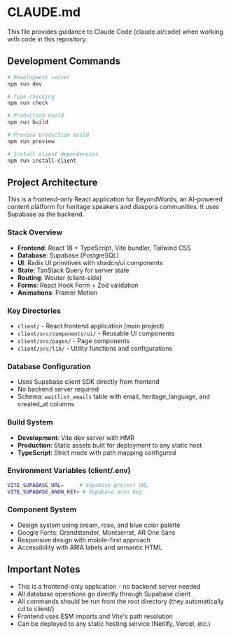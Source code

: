 # CLAUDE.md

This file provides guidance to Claude Code (claude.ai/code) when working with code in this repository.

## Development Commands

```bash
# Development server
npm run dev

# Type checking
npm run check

# Production build
npm run build

# Preview production build
npm run preview

# Install client dependencies
npm run install-client
```

## Project Architecture

This is a frontend-only React application for BeyondWords, an AI-powered content platform for heritage speakers and diaspora communities. It uses Supabase as the backend.

### Stack Overview
- **Frontend**: React 18 + TypeScript, Vite bundler, Tailwind CSS
- **Database**: Supabase (PostgreSQL)
- **UI**: Radix UI primitives with shadcn/ui components
- **State**: TanStack Query for server state
- **Routing**: Wouter (client-side)
- **Forms**: React Hook Form + Zod validation
- **Animations**: Framer Motion

### Key Directories
- `client/` - React frontend application (main project)
- `client/src/components/ui/` - Reusable UI components
- `client/src/pages/` - Page components
- `client/src/lib/` - Utility functions and configurations

### Database Configuration
- Uses Supabase client SDK directly from frontend
- No backend server required
- Schema: `waitlist_emails` table with email, heritage_language, and created_at columns

### Build System
- **Development**: Vite dev server with HMR
- **Production**: Static assets built for deployment to any static host
- **TypeScript**: Strict mode with path mapping configured

### Environment Variables (client/.env)
```bash
VITE_SUPABASE_URL=     # Supabase project URL
VITE_SUPABASE_ANON_KEY= # Supabase anon key
```

### Component System
- Design system using cream, rose, and blue color palette
- Google Fonts: Grandstander, Montserrat, AR One Sans
- Responsive design with mobile-first approach
- Accessibility with ARIA labels and semantic HTML

## Important Notes

- This is a frontend-only application - no backend server needed
- All database operations go directly through Supabase client
- All commands should be run from the root directory (they automatically cd to client/)
- Frontend uses ESM imports and Vite's path resolution
- Can be deployed to any static hosting service (Netlify, Vercel, etc.)